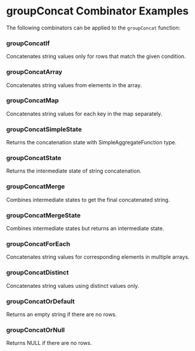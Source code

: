 # groupConcat Combinator Examples

The following combinators can be applied to the `groupConcat` function:

### groupConcatIf
Concatenates string values only for rows that match the given condition.

### groupConcatArray
Concatenates string values from elements in the array.

### groupConcatMap
Concatenates string values for each key in the map separately.

### groupConcatSimpleState
Returns the concatenation state with SimpleAggregateFunction type.

### groupConcatState
Returns the intermediate state of string concatenation.

### groupConcatMerge
Combines intermediate states to get the final concatenated string.

### groupConcatMergeState
Combines intermediate states but returns an intermediate state.

### groupConcatForEach
Concatenates string values for corresponding elements in multiple arrays.

### groupConcatDistinct
Concatenates string values using distinct values only.

### groupConcatOrDefault
Returns an empty string if there are no rows.

### groupConcatOrNull
Returns NULL if there are no rows. 